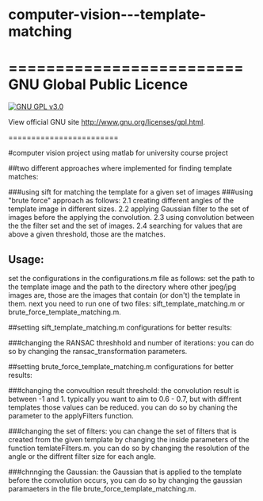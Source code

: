# computer-vision---template-matching

=========================
GNU Global Public Licence
=========================

[![GNU GPL v3.0](http://www.gnu.org/graphics/gplv3-127x51.png)](http://www.gnu.org/licenses/gpl.html)

View official GNU site <http://www.gnu.org/licenses/gpl.html>.

========================

#computer vision project using matlab for university course project

##two different approaches where implemented for finding template matches:

###using sift for matching the template for a given set of images
###using "brute force" approach as follows: 
2.1 creating different angles of the template image in different sizes. 
2.2 applying Gaussian filter to the set of images before the applying the convolution. 
2.3 using convolution between the the filter set and the set of images. 2.4 searching for values that are above a given threshold, those are the matches.
  
## Usage: 
set the configurations in the configurations.m file as follows: set the path to the template image and the path to the directory where other jpeg/jpg images are, those are the images that contain (or don't) the template in them. next you need to run one of two files: sift_template_matching.m or brute_force_template_matching.m.


##setting sift_template_matching.m configurations for better results:

  
###changing the RANSAC threshhold and number of iterations:
    you can do so by changing the ransac_transformation parameters.
    

##setting brute_force_template_matching.m configurations for better results:
    
###changing the convoultion result threshold:
    the convolution result is between -1 and 1. typically you want to aim to 0.6 - 0.7, but with diffrent templates those values can be reduced. you can do so by chaning the parameter to the applyFilters function.
    
###changing the set of filters:
    you can change the set of filters that is created from the given template by changing the inside parameters of the function temlateFilters.m. you can do so by changing the resolution of the angle or the diffrent filter size for each angle.
  
###chnnging the Gaussian:
  the Gaussian that is applied to the template before the convolution occurs, you can do so by changing the gaussian paramaeters in the file brute_force_template_matching.m.
